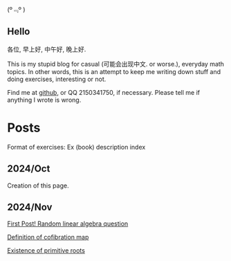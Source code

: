 

(º﹃º )

## Hello

各位, 早上好, 中午好, 晚上好.

This is my stupid blog for casual (可能会出现中文. or worse.),
everyday math topics. In other words, this is an attempt to keep me writing down stuff and doing exercises, interesting or not. 

<!-- I'm also working on a slightly more well-ordered notes on analysis and differential geometry at [Calculus](https://github.com/caelestia/Calculus). -->

Find me at [github](https://github.com/caelestia), or QQ 2150341750, if necessary. Please tell me if anything I wrote is wrong.

# Posts

Format of exercises: Ex (book) description index

## 2024/Oct

Creation of this page.

## 2024/Nov

[First Post! Random linear algebra question](https://caelestia.github.io/2024/1104.html)

[Definition of cofibration map](https://caelestia.github.io/2024/1105.html)

[Existence of primitive roots](https://caelestia.github.io/2024/1106.html)
<!-- append -->